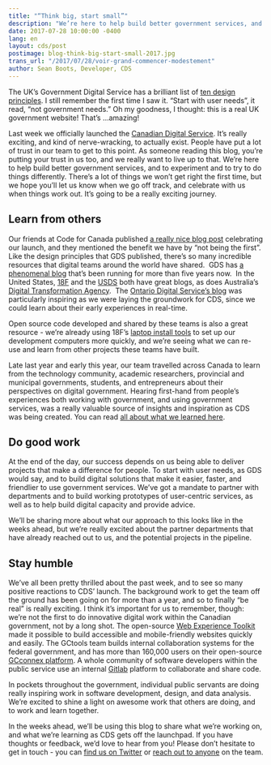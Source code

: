 ```yaml
---
title: "“Think big, start small”"
description: "We’re here to help build better government services, and to experiment and to try to do things differently. There’s a lot of things we won’t get right the first time, but we hope you’ll let us know when we go off track, and celebrate with us when things work out."
date: 2017-07-28 10:00:00 -0400
lang: en
layout: cds/post
postimage: blog-think-big-start-small-2017.jpg
trans_url: "/2017/07/28/voir-grand-commencer-modestement"
author: Sean Boots, Developer, CDS
---
```

The UK’s Government Digital Service has a brilliant list of [ten design principles](https://www.gov.uk/design-principles). I still remember the first time I saw it. “Start with user needs”, it read, “not government needs.” Oh my goodness, I thought: this is a real UK government website! That’s …amazing!

Last week we officially launched the [Canadian Digital Service](/). It’s really exciting, and kind of nerve-wracking, to actually exist. People have put a lot of trust in our team to get to this point. As someone reading this blog, you’re putting your trust in us too, and we really want to live up to that. We’re here to help build better government services, and to experiment and to try to do things differently. There’s a lot of things we won’t get right the first time, but we hope you’ll let us know when we go off track, and celebrate with us when things work out. It’s going to be a really exciting journey.

## Learn from others

Our friends at Code for Canada published [a really nice blog post](https://medium.com/code-for-canada/six-reasons-were-excited-by-the-launch-of-the-canadian-digital-service-a1be899aee8e) celebrating our launch, and they mentioned the benefit we have by “not being the first”. Like the design principles that GDS published, there’s so many incredible resources that digital teams around the world have shared.  GDS has [a phenomenal blog](https://gds.blog.gov.uk/) that’s been running for more than five years now.  In the United States, [18F](https://18f.gsa.gov/blog/) and the [USDS](https://medium.com/@USDigitalService) both have great blogs, as does Australia’s [Digital Transformation Agency](https://www.dta.gov.au/blog/).  The [Ontario Digital Service’s blog](https://medium.com/ontariodigital) was particularly inspiring as we were laying the groundwork for CDS, since we could learn about their early experiences in real-time.

Open source code developed and shared by these teams is also a great resource - we’re already using 18F’s [laptop install tools](https://github.com/18F/laptop) to set up our development computers more quickly, and we’re seeing what we can re-use and learn from other projects these teams have built.  

Late last year and early this year, our team travelled across Canada to learn from the technology community, academic researchers, provincial and municipal governments, students, and entrepreneurs about their perspectives on digital government. Hearing first-hand from people’s experiences both working with government, and using government services, was a really valuable source of insights and inspiration as CDS was being created. You can read [all about what we learned here](/beginning-the-conversation/full-report/).

## Do good work

At the end of the day, our success depends on us being able to deliver projects that make a difference for people. To start with user needs, as GDS would say, and to build digital solutions that make it easier, faster, and friendlier to use government services. We’ve got a mandate to partner with departments and to build working prototypes of user-centric services, as well as to help build digital capacity and provide advice.

We’ll be sharing more about what our approach to this looks like in the weeks ahead, but we’re really excited about the partner departments that have already reached out to us, and the potential projects in the pipeline.

## Stay humble

We’ve all been pretty thrilled about the past week, and to see so many positive reactions to CDS’ launch. The background work to get the team off the ground has been going on for more than a year, and so to finally “be real” is really exciting. I think it’s important for us to remember, though: we’re not the first to do innovative digital work within the Canadian government, not by a long shot. The open-source [Web Experience Toolkit](http://wet-boew.github.io/wet-boew/index-en.html) made it possible to build accessible and mobile-friendly websites quickly and easily. The GCtools team builds internal collaboration systems for the federal government, and has more than 160,000 users on their open-source [GCconnex platform](https://github.com/gctools-outilsgc/gcconnex). A whole community of software developers within the public service use an internal [Gitlab](https://about.gitlab.com/) platform to collaborate and share code.

In pockets throughout the government, individual public servants are doing really inspiring work in software development, design, and data analysis. We’re excited to shine a light on awesome work that others are doing, and to work and learn together.

In the weeks ahead, we’ll be using this blog to share what we’re working on, and what we’re learning as CDS gets off the launchpad. If you have thoughts or feedback, we’d love to hear from you! Please don’t hesitate to get in touch - you can [find us on Twitter](https://twitter.com/CDS_GC) or [reach out to anyone](/our-team) on the team.

